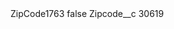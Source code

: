 <?xml version="1.0" encoding="UTF-8"?>
<CustomMetadata xmlns="http://soap.sforce.com/2006/04/metadata" xmlns:xsi="http://www.w3.org/2001/XMLSchema-instance" xmlns:xsd="http://www.w3.org/2001/XMLSchema">
    <label>ZipCode1763</label>
    <protected>false</protected>
    <values>
        <field>Zipcode__c</field>
        <value xsi:type="xsd:string">30619</value>
    </values>
</CustomMetadata>
